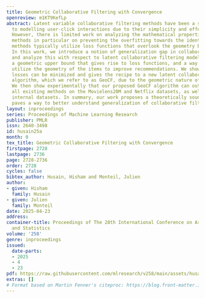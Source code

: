 ```yaml
---
title: Geometric Collaborative Filtering with Convergence
openreview: m1KT9KefLp
abstract: Latent variable collaborative filtering methods have been a standard approach
  to modelling user-click interactions due to their simplicity and effectiveness.
  However, there is limited work on analyzing the mathematical properties of these
  methods in particular on preventing the overfitting towards the identity, and such
  methods typically utilize loss functions that overlook the geometry between items.
  In this work, we introduce a notion of generalization gap in collaborative filtering
  and analyze this with respect to latent collaborative filtering models. We present
  a geometric upper bound that gives rise to loss functions, and a way to meaningfully
  utilize the geometry of the items to improve recommendations. We show how these
  losses can be minimized and gives the recipe to a new latent collaborative filtering
  algorithm, which we refer to as GeoCF, due to the geometric nature of our results.
  We then show experimentally that our proposed GeoCF algorithm can outperform other
  all existing methods on the Movielens20M and Netflix datasets, as well as two large-scale
  internal datasets. In summary, our work proposes a theoretically sound method which
  paves a way to better understand generalization of collaborative filtering at large.
layout: inproceedings
series: Proceedings of Machine Learning Research
publisher: PMLR
issn: 2640-3498
id: husain25a
month: 0
tex_title: Geometric Collaborative Filtering with Convergence
firstpage: 2728
lastpage: 2736
page: 2728-2736
order: 2728
cycles: false
bibtex_author: Husain, Hisham and Monteil, Julien
author:
- given: Hisham
  family: Husain
- given: Julien
  family: Monteil
date: 2025-04-23
address:
container-title: Proceedings of The 28th International Conference on Artificial Intelligence
  and Statistics
volume: '258'
genre: inproceedings
issued:
  date-parts:
  - 2025
  - 4
  - 23
pdf: https://raw.githubusercontent.com/mlresearch/v258/main/assets/husain25a/husain25a.pdf
extras: []
# Format based on Martin Fenner's citeproc: https://blog.front-matter.io/posts/citeproc-yaml-for-bibliographies/
---
```

